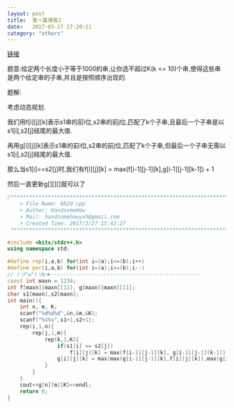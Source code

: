 ```yaml
---
layout: post
title:  第一篇博客2
date:   2017-03-27 17:20:11
category: "others"
---
```


[链接](http://codeforces.com/contest/682/problem/D)

题意:给定两个长度小于等于1000的串,让你选不超过K(k <= 10)个串,使得这些串是两个给定串的子串,并且是按照顺序出现的.

题解:

考虑动态规划.

我们用f[i][j][k]表示s1串的前i位,s2串的前j位,匹配了k个子串,且最后一个子串是以s1[i],s2[j]结尾的最大值.

再用g[i][j][k]表示s1串的前i位,s2串的前j位,匹配了k个子串,但最后一个子串无需以s1[i],s2[j]结尾的最大值.

那么当s1[i]==s2[j]时,我们有f[i][j][k] = max(f[i-1][j-1][k],g[i-1][j-1][k-1]) + 1

然后一直更新g[][][]就可以了

```c++
/*************************************************************************
    > File Name: 682d.cpp
    > Author: HandsomeHow
    > Mail: handsomehowyxh@gmail.com 
    > Created Time: 2017/3/27 15:42:27
 ************************************************************************/

#include <bits/stdc++.h>
using namespace std;

#define rep(i,a,b) for(int i=(a);i<=(b);i++)
#define per(i,a,b) for(int i=(a);i>=(b);i--)
// (づ°ω°)づe★------------------------------------------------
const int maxn = 1234;
int f[maxn][maxn][11], g[maxn][maxn][11];
char s1[maxn],s2[maxn];
int main(){
	int n, m, K;
	scanf("%d%d%d",&n,&m,&K);
	scanf("%s%s",s1+1,s2+1);
	rep(i,1,n){
		rep(j,1,m){
			rep(k,1,K){
				if(s1[i] == s2[j])
					f[i][j][k] = max(f[i-1][j-1][k], g[i-1][j-1][k-1]) + 1;
				g[i][j][k] = max(max(g[i-1][j-1][k],f[i][j][k]),max(g[i-1][j][k],g[i][j-1][k]));
			}
		}
	}
	cout<<g[n][m][K]<<endl;
	return 0;
}

```
